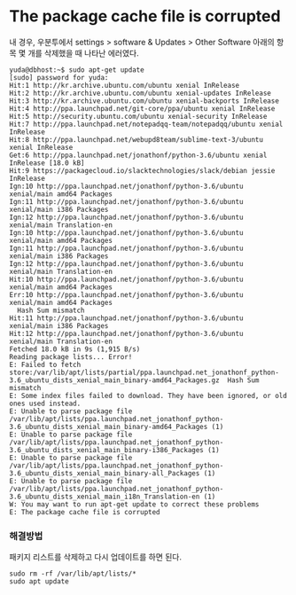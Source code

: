 # The package cache file is corrupted

내 경우, 우분투에서 settings > software & Updates > Other Software
아래의 항목 몇 개를 삭제했을 때 나타난 에러였다.

    yuda@dbhost:~$ sudo apt-get update
    [sudo] password for yuda:
    Hit:1 http://kr.archive.ubuntu.com/ubuntu xenial InRelease
    Hit:2 http://kr.archive.ubuntu.com/ubuntu xenial-updates InRelease
    Hit:3 http://kr.archive.ubuntu.com/ubuntu xenial-backports InRelease
    Hit:4 http://ppa.launchpad.net/git-core/ppa/ubuntu xenial InRelease
    Hit:5 http://security.ubuntu.com/ubuntu xenial-security InRelease
    Hit:7 http://ppa.launchpad.net/notepadqq-team/notepadqq/ubuntu xenial InRelease
    Hit:8 http://ppa.launchpad.net/webupd8team/sublime-text-3/ubuntu xenial InRelease
    Get:6 http://ppa.launchpad.net/jonathonf/python-3.6/ubuntu xenial InRelease [18.0 kB]
    Hit:9 https://packagecloud.io/slacktechnologies/slack/debian jessie InRelease
    Ign:10 http://ppa.launchpad.net/jonathonf/python-3.6/ubuntu xenial/main amd64 Packages
    Ign:11 http://ppa.launchpad.net/jonathonf/python-3.6/ubuntu xenial/main i386 Packages
    Ign:12 http://ppa.launchpad.net/jonathonf/python-3.6/ubuntu xenial/main Translation-en
    Ign:10 http://ppa.launchpad.net/jonathonf/python-3.6/ubuntu xenial/main amd64 Packages
    Ign:11 http://ppa.launchpad.net/jonathonf/python-3.6/ubuntu xenial/main i386 Packages
    Ign:12 http://ppa.launchpad.net/jonathonf/python-3.6/ubuntu xenial/main Translation-en
    Hit:10 http://ppa.launchpad.net/jonathonf/python-3.6/ubuntu xenial/main amd64 Packages
    Err:10 http://ppa.launchpad.net/jonathonf/python-3.6/ubuntu xenial/main amd64 Packages
      Hash Sum mismatch
    Hit:11 http://ppa.launchpad.net/jonathonf/python-3.6/ubuntu xenial/main i386 Packages
    Hit:12 http://ppa.launchpad.net/jonathonf/python-3.6/ubuntu xenial/main Translation-en
    Fetched 18.0 kB in 9s (1,915 B/s)
    Reading package lists... Error!
    E: Failed to fetch store:/var/lib/apt/lists/partial/ppa.launchpad.net_jonathonf_python-3.6_ubuntu_dists_xenial_main_binary-amd64_Packages.gz  Hash Sum mismatch
    E: Some index files failed to download. They have been ignored, or old ones used instead.
    E: Unable to parse package file /var/lib/apt/lists/ppa.launchpad.net_jonathonf_python-3.6_ubuntu_dists_xenial_main_binary-amd64_Packages (1)
    E: Unable to parse package file /var/lib/apt/lists/ppa.launchpad.net_jonathonf_python-3.6_ubuntu_dists_xenial_main_binary-i386_Packages (1)
    E: Unable to parse package file /var/lib/apt/lists/ppa.launchpad.net_jonathonf_python-3.6_ubuntu_dists_xenial_main_binary-all_Packages (1)
    E: Unable to parse package file /var/lib/apt/lists/ppa.launchpad.net_jonathonf_python-3.6_ubuntu_dists_xenial_main_i18n_Translation-en (1)
    W: You may want to run apt-get update to correct these problems
    E: The package cache file is corrupted


### 해결방법

패키지 리스트를 삭제하고 다시 업데이트를 하면 된다.

    sudo rm -rf /var/lib/apt/lists/*
    sudo apt update